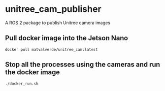 # unitree_cam_publisher
A ROS 2 package to publish Unitree camera images

## Pull docker image into the Jetson Nano
`
docker pull matvalverde/unitree_cam:latest
`

## Stop all the processes using the cameras and run the docker image
`
./docker_run.sh
`

